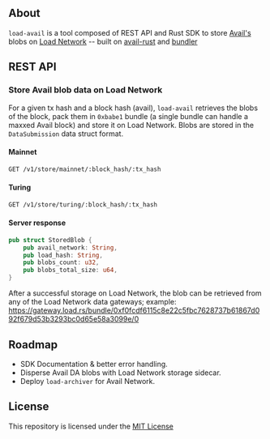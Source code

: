 ## About

`load-avail` is a tool composed of REST API and Rust SDK to store [Avail's](https://www.availproject.org/da) blobs on [Load Network](https://load.network) -- built on [avail-rust](https://github.com/availproject/avail-rust) and [bundler](https://github.com/bundler)

## REST API

### Store Avail blob data on Load Network

For a given tx hash and a block hash (avail), `load-avail` retrieves the blobs of the block, pack them in `0xbabe1` bundle (a single bundle can handle a maxxed Avail block) and store it on Load Network. Blobs are stored in the `DataSubmission` data struct format.

#### Mainnet

```bash
GET /v1/store/mainnet/:block_hash/:tx_hash
```

#### Turing 

```bash
GET /v1/store/turing/:block_hash/:tx_hash
```

#### Server response

```rust
pub struct StoredBlob {
    pub avail_network: String,
    pub load_hash: String,
    pub blobs_count: u32,
    pub blobs_total_size: u64,
}
```

After a successful storage on Load Network, the blob can be retrieved from any of the Load Network data gateways; example: https://gateway.load.rs/bundle/0xf0fcdf6115c8e22c5fbc7628737b61867d092f679d53b3293bc0d65e58a3099e/0


## Roadmap

* SDK Documentation & better error handling.
* Disperse Avail DA blobs with Load Network storage sidecar.
* Deploy `load-archiver` for Avail Network.

## License
This repository is licensed under the [MIT License](./LICENSE)